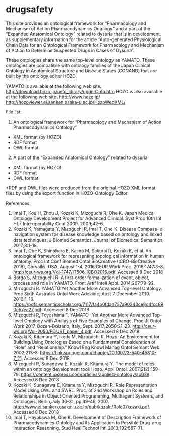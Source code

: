 # drugsafety
  This site provides an ontological framework for “Pharmacology and Mechanism of Action Pharmacodynamics Ontology” and a part of the “Expanded Anatomical Ontology” related to dysuria that is in development, as supplementary information for the article “Auto-generated Physiological Chain Data for an Ontological Framework for Pharmacology and Mechanism of Action to Determine Suspected Drugs in Cases of Dysuria”.

 These ontologies share the same top-level ontology as YAMATO. These ontologies are compatible with ontology families of the Japan Clinical Ontology in Anatomical Structure and Disease States  (CONAND) that are built by the ontology editor HOZO.

 YAMATO is available at the following web site. 
	http://download.hozo.jp/onto_library/upperOnto.htm
 HOZO is also available at the following web site. 
	http://www.hozo.jp/
	http://hozoviewer.ei.sanken.osaka-u.ac.jp/HozoWebXML/


File list:

1. An ontological framework for “Pharmacology and Mechanism of Action Pharmacodynamics Ontology”
* XML format (by HOZO)
* RDF format
* OWL format
2. A part of the “Expanded Anatomical Ontology” related to dysuria
* XML format (by HOZO)
* RDF format
* OWL format

*RDF and OWL files were produced from the original HOZO XML format files by using the export function in HOZO-Ontology Editor.

References:

1. Imai T, Kou H, Zhou J, Kozaki K, Mizoguchi R, Ohe K. Japan Medical Ontology Development Project for Advanced Clinical. Syst Proc 10th Int HL7 Interoperability Conf 2009. 2009;42–6.
2. Kozaki K, Yamagata Y, Mizoguchi R, Imai T, Ohe K. Disease Compass- a navigation system for disease knowledge based on ontology and linked data techniques. J Biomed Semantics. Journal of Biomedical Semantics; 2017;8:1–18. 
3. Imai T, Ohe K, Shinohara E, Kajino M, Sakurai R, Kozaki K, et al. An ontological framework for representing topological information in human anatomy. Proc Int Conf Biomed Ontol BioCreative (ICBO-BioCreative 2016), Corvallis, USA, August 1-4, 2016 CEUR Work Proc. 2016;1747:3–8.
http://ceur-ws.org/Vol-1747/IT506_ICBO2016.pdf. Accessed 8 Dec 2018
4. Borgo S, Mizoguchi R. A first-order formalization of event, object, process and role in YAMATO. Front Artif Intell Appl. 2014;267:79–92. 
5. Mizoguchi R. YAMATO:Yet Another More Advanced Top-level Ontology. Proc Sixth Australas Ontol Work Adelaide, Aust 7 December 2010. 2010;1–16. https://pdfs.semanticscholar.org/7117/fa4b0fdaa737a90343ce8d4fcc890c57ea27.pdf. Accessed 8 Dec 2018
6. Mizoguchi R, Toyoshima F. YAMATO : Yet Another More Advanced Top-level Ontology with Analysis of Five Examples of Change. Proc Jt Ontol Work 2017, Bozen-Bolzano, Italy, Sept. 2017;2050:21–23.
http://ceur-ws.org/Vol-2050/FOUST_paper_4.pdf. Accessed 8 Dec 2018
7. Kozaki K, Kitamura Y, Ikeda M, Mizoguchi R. Hozo: An Environment for Building/Using Ontologies Based on a Fundamental Consideration of “Role” and “Relationship.” Knowl Eng Knowl Manag Ontol Semant Web. 2002;213–8. https://link.springer.com/chapter/10.1007/3-540-45810-7_21. Accessed 8 Dec 2018
8. Mizoguchi R, Sunagawa E, Kozaki K, Kitamura Y. The model of roles within an ontology development tool: Hozo. Appl Ontol. 2007;2(2):159–79. https://content.iospress.com/articles/applied-ontology/ao038. Accessed 8 Dec 2018
9. Kozaki K, Sunagawa E, Kitamura Y, Mizoguchi R. Role Representation Model Using OWL and SWRL. Proc. of 2nd Workshop on Roles and Relationships in Object Oriented Programming, Multiagent Systems, and Ontologies, Berlin,July 30-31, pp.39-46, 2007. http://www.ei.sanken.osaka-u.ac.jp/pub/kozaki/Role07kozaki.pdf. Accessed 8 Dec 2018
10. Imai T, Hayakawa M, Ohe K. Development of Description Framework of Pharmacodynamics Ontology and its Application to Possible Drug-drug Interaction Reasoning. Stud Heal Technol Inf. 2013;192:567–71.

